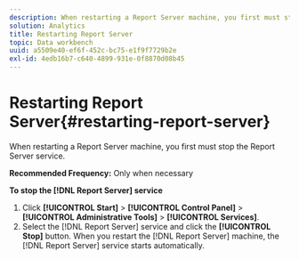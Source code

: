 ```yaml
---
description: When restarting a Report Server machine, you first must stop the Report Server service.
solution: Analytics
title: Restarting Report Server
topic: Data workbench
uuid: a5509e40-ef6f-452c-bc75-e1f9f7729b2e
exl-id: 4edb16b7-c640-4899-931e-0f8870d08b45
---
```

# Restarting Report Server{#restarting-report-server}

When restarting a Report Server machine, you first must stop the Report Server service.

 **Recommended Frequency:** Only when necessary

**To stop the [!DNL Report Server] service** 

1. Click **[!UICONTROL Start]** > **[!UICONTROL Control Panel]** > **[!UICONTROL Administrative Tools]** > **[!UICONTROL Services]**.
1. Select the [!DNL Report Server] service and click the **[!UICONTROL Stop]** button.
When you restart the [!DNL Report Server] machine, the [!DNL Report Server] service starts automatically.
